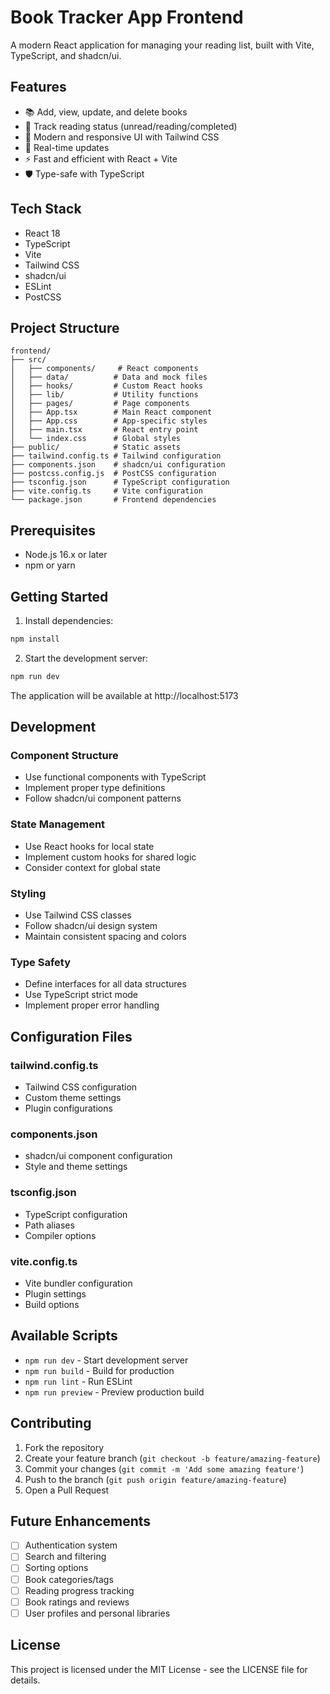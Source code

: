 # Book Tracker App Frontend

A modern React application for managing your reading list, built with Vite, TypeScript, and shadcn/ui.

## Features

- 📚 Add, view, update, and delete books
- 📖 Track reading status (unread/reading/completed)
- 🎨 Modern and responsive UI with Tailwind CSS
- 🔄 Real-time updates
- ⚡ Fast and efficient with React + Vite
- 🛡️ Type-safe with TypeScript

## Tech Stack

- React 18
- TypeScript
- Vite
- Tailwind CSS
- shadcn/ui
- ESLint
- PostCSS

## Project Structure

```
frontend/
├── src/
│   ├── components/     # React components
│   ├── data/          # Data and mock files
│   ├── hooks/         # Custom React hooks
│   ├── lib/           # Utility functions
│   ├── pages/         # Page components
│   ├── App.tsx        # Main React component
│   ├── App.css        # App-specific styles
│   ├── main.tsx       # React entry point
│   └── index.css      # Global styles
├── public/            # Static assets
├── tailwind.config.ts # Tailwind configuration
├── components.json    # shadcn/ui configuration
├── postcss.config.js  # PostCSS configuration
├── tsconfig.json      # TypeScript configuration
├── vite.config.ts     # Vite configuration
└── package.json       # Frontend dependencies
```

## Prerequisites

- Node.js 16.x or later
- npm or yarn

## Getting Started

1. Install dependencies:
```bash
npm install
```

2. Start the development server:
```bash
npm run dev
```

The application will be available at http://localhost:5173

## Development

### Component Structure
- Use functional components with TypeScript
- Implement proper type definitions
- Follow shadcn/ui component patterns

### State Management
- Use React hooks for local state
- Implement custom hooks for shared logic
- Consider context for global state

### Styling
- Use Tailwind CSS classes
- Follow shadcn/ui design system
- Maintain consistent spacing and colors

### Type Safety
- Define interfaces for all data structures
- Use TypeScript strict mode
- Implement proper error handling

## Configuration Files

### tailwind.config.ts
- Tailwind CSS configuration
- Custom theme settings
- Plugin configurations

### components.json
- shadcn/ui component configuration
- Style and theme settings

### tsconfig.json
- TypeScript configuration
- Path aliases
- Compiler options

### vite.config.ts
- Vite bundler configuration
- Plugin settings
- Build options

## Available Scripts

- `npm run dev` - Start development server
- `npm run build` - Build for production
- `npm run lint` - Run ESLint
- `npm run preview` - Preview production build

## Contributing

1. Fork the repository
2. Create your feature branch (`git checkout -b feature/amazing-feature`)
3. Commit your changes (`git commit -m 'Add some amazing feature'`)
4. Push to the branch (`git push origin feature/amazing-feature`)
5. Open a Pull Request

## Future Enhancements

- [ ] Authentication system
- [ ] Search and filtering
- [ ] Sorting options
- [ ] Book categories/tags
- [ ] Reading progress tracking
- [ ] Book ratings and reviews
- [ ] User profiles and personal libraries

## License

This project is licensed under the MIT License - see the LICENSE file for details.
